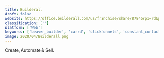 ```yaml
---
title: Builderall
draft: false 
website: https://office.builderall.com/us/franchise/share/87845?p1=rd&p2=https%3A%2F%2Fwww.mybuilderall.com%2F
classification: ['']
platform: ['Web']
keywords: ['beaver_builder', 'carrd', 'clickfunnels', 'constant_contact', 'flazio', 'grav', 'mightycall', 'websitebuilder', 'wordpress', 'bespider', 'openelement']
image: 2020/04/Builderall.png
---
```

Create, Automate & Sell.